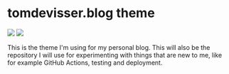 # tomdevisser.blog theme

![](https://github.com/thomasdevisser/tomdevisser/actions/workflows/javascript-tests.yml/badge.svg)
![](https://github.com/thomasdevisser/tomdevisser/actions/workflows/build-and-deploy.yml/badge.svg)

This is the theme I'm using for my personal blog. This will also be the
repository I will use for experimenting with things that are new to me, like
for example GitHub Actions, testing and deployment.
